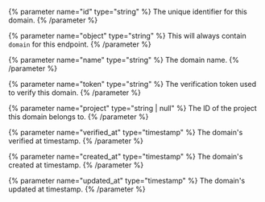 {% parameter name="id" type="string" %}
The unique identifier for this domain.
{% /parameter %}

{% parameter name="object" type="string" %}
This will always contain `domain` for this endpoint.
{% /parameter %}

{% parameter name="name" type="string" %}
The domain name.
{% /parameter %}

{% parameter name="token" type="string" %}
The verification token used to verify this domain.
{% /parameter %}

{% parameter name="project" type="string | null" %}
The ID of the project this domain belongs to.
{% /parameter %}

{% parameter name="verified_at" type="timestamp" %}
The domain's verified at timestamp.
{% /parameter %}

{% parameter name="created_at" type="timestamp" %}
The domain's created at timestamp.
{% /parameter %}

{% parameter name="updated_at" type="timestamp" %}
The domain's updated at timestamp.
{% /parameter %}
